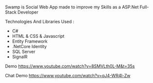 Swamp is Social Web App made to improve my Skills as a ASP.Net Full-Stack Developer

Technologies And Libraries Used :
  - C#
  - HTML & CSS & Javascript
  - Entity Framework
  - .NetCore Identity
  - SQL Server
  - SignalR

Demo
https://www.youtube.com/watch?v=8SMVLth0L-M&t=35s

Chat Demo
https://www.youtube.com/watch?v=qJ4-WR4l-Zw
